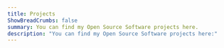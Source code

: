```yaml
---
title: Projects
ShowBreadCrumbs: false
summary: You can find my Open Source Software projects here.
description: "You can find my Open Source Software projects here:"
---
```


